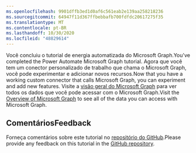 ```yaml
---
ms.openlocfilehash: 9901dffb3ed1d0af6c561eab2e139aa258218236
ms.sourcegitcommit: 64947f11d367ffbebbafb700fdfdc20617275f35
ms.translationtype: MT
ms.contentlocale: pt-BR
ms.lasthandoff: 10/30/2020
ms.locfileid: "48829614"
---
```

<!-- markdownlint-disable MD002 MD041 -->

<span data-ttu-id="10e1d-101">Você concluiu o tutorial de energia automatizada do Microsoft Graph.</span><span class="sxs-lookup"><span data-stu-id="10e1d-101">You've completed the Power Automate Microsoft Graph tutorial.</span></span> <span data-ttu-id="10e1d-102">Agora que você tem um conector personalizado de trabalho que chama o Microsoft Graph, você pode experimentar e adicionar novos recursos.</span><span class="sxs-lookup"><span data-stu-id="10e1d-102">Now that you have a working custom connector that calls Microsoft Graph, you can experiment and add new features.</span></span> <span data-ttu-id="10e1d-103">Visite a [visão geral do Microsoft Graph](/graph/overview) para ver todos os dados que você pode acessar com o Microsoft Graph.</span><span class="sxs-lookup"><span data-stu-id="10e1d-103">Visit the [Overview of Microsoft Graph](/graph/overview) to see all of the data you can access with Microsoft Graph.</span></span>

## <a name="feedback"></a><span data-ttu-id="10e1d-104">Comentários</span><span class="sxs-lookup"><span data-stu-id="10e1d-104">Feedback</span></span>

<span data-ttu-id="10e1d-105">Forneça comentários sobre este tutorial no [repositório do GitHub](https://github.com/microsoftgraph/msgraph-training-powerautomate).</span><span class="sxs-lookup"><span data-stu-id="10e1d-105">Please provide any feedback on this tutorial in the [GitHub repository](https://github.com/microsoftgraph/msgraph-training-powerautomate).</span></span>
